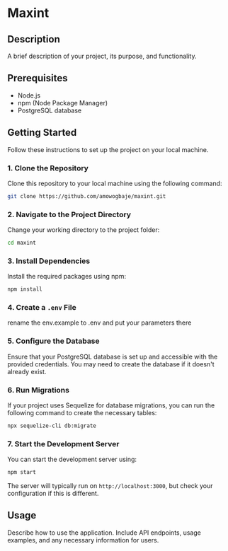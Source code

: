 
# Maxint

## Description

A brief description of your project, its purpose, and functionality.

## Prerequisites

- Node.js 
- npm (Node Package Manager)
- PostgreSQL database

## Getting Started

Follow these instructions to set up the project on your local machine.

### 1. Clone the Repository

Clone this repository to your local machine using the following command:

```bash
git clone https://github.com/amowogbaje/maxint.git
```

### 2. Navigate to the Project Directory

Change your working directory to the project folder:

```bash
cd maxint
```

### 3. Install Dependencies

Install the required packages using npm:

```bash
npm install
```

### 4. Create a `.env` File

rename the env.example to .env and put your parameters there


### 5. Configure the Database

Ensure that your PostgreSQL database is set up and accessible with the provided credentials. You may need to create the database if it doesn't already exist.

### 6. Run Migrations

If your project uses Sequelize for database migrations, you can run the following command to create the necessary tables:

```bash
npx sequelize-cli db:migrate
```

### 7. Start the Development Server

You can start the development server using:

```bash
npm start
```

The server will typically run on `http://localhost:3000`, but check your configuration if this is different.

## Usage

Describe how to use the application. Include API endpoints, usage examples, and any necessary information for users.


